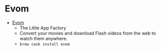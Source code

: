 # Evom
- [Evom](http://thelittleappfactory.com/evom/)
  -  The Little App Factory
  - Convert your movies and download Flash videos from the web to watch them anywhere.
  - `brew cask install evom`
